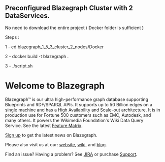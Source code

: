 
## Preconfigured Blazegraph Cluster with 2 DataServices.

No need to download the entire project ( Docker folder is sufficient )

Steps :

 1 - cd blazegraph_1_5_3_cluster_2_nodes/Docker
 
 2 - docker build -t blazegraph .
 
 3 - ./script.sh
  

# Welcome to Blazegraph

Blazegraph™ is our ultra high-performance graph database supporting Blueprints and RDF/SPARQL APIs. It supports up to 50 Billion edges on a single machine and has a High Availability and Scale-out architecture. It is in production use for Fortune 500 customers such as EMC, Autodesk, and many others.  It powers the Wikimedia Foundation's Wiki Data Query Service.  See the latest [Feature Matrix](http://www.blazegraph.com/blazegraph#FeatureMatrix).


[Sign up](http://eepurl.com/VLpUj) to get the latest news on Blazegraph.

Please also visit us at our: [website](http://www.blazegraph.com), [wiki](https://wiki.blazegraph.com), and [blog](https://wiki.blazegraph.com/).

Find an issue?   Having a problem?  See [JIRA](https://jira.blazegraph.com) or purchase [Support](https://www.blazegraph.com/buy).
